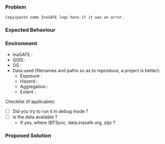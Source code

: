 ### Problem

```
Copy/paste some InaSAFE logs here if it was an error.
```

### Expected Behaviour

### Environment
* InaSAFE : 
* QGIS : 
* OS : 
* Data used (filenames and paths so as to reproduce, a project is better):
  * Exposure : 
  * Hazard : 
  * Aggregation :
  * Extent : 
  
Checklist (if applicable): 
* [ ] Did you try to run it in debug mode ?
* [ ] Is the data available ?
  * If yes, where (BTSync, data.inasafe.org, zip) ? 

### Proposed Solution

